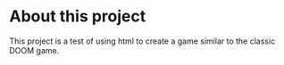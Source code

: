 # About this project

This project is a test of using html to create a game similar to the classic DOOM game.

